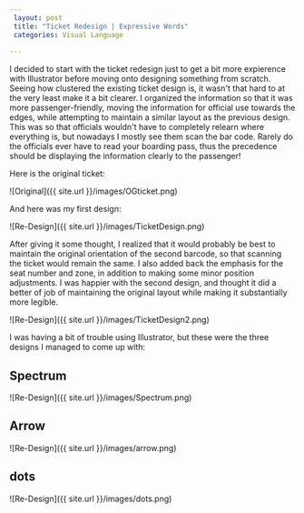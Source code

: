 ```yaml
---
 layout: post
 title: "Ticket Redesign | Expressive Words"
 categories: Visual Language
 
---
```


I decided to start with the ticket redesign just to get a bit more expierence with Illustrator before moving onto designing something from scratch. Seeing how clustered the existing ticket design is, it wasn't that hard to at the very least make it a bit clearer. I organized the information so that it was more passenger-friendly, moving the information for official use towards the edges, while attempting to maintain a similar layout as the previous design. This was so that officials wouldn't have to completely relearn where everything is, but nowadays I mostly see them scan the bar code. Rarely do the officials ever have to read your boarding pass, thus the precedence should be displaying the information clearly to the passenger! 

Here is the original ticket:

![Original]({{ site.url }}/images/OGticket.png)

And here was my first design:

![Re-Design]({{ site.url }}/images/TicketDesign.png)

After giving it some thought, I realized that it would probably be best to maintain the original orientation of the second barcode, so that scanning the ticket would remain the same. I also added back the emphasis for the seat number and zone, in addition to making some minor position adjustments. I was happier with the second design, and thought it did a better of job of maintaining the original layout while making it substantially more legible.

![Re-Design]({{ site.url }}/images/TicketDesign2.png)

I was having a bit of trouble using Illustrator, but these were the three designs I managed to come up with: 


## Spectrum
![Re-Design]({{ site.url }}/images/Spectrum.png)

## Arrow
![Re-Design]({{ site.url }}/images/arrow.png)

## dots
![Re-Design]({{ site.url }}/images/dots.png)




